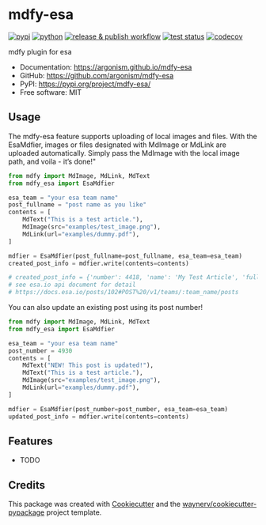 # mdfy-esa

[![pypi](https://img.shields.io/pypi/v/mdfy-esa.svg)](https://pypi.org/project/mdfy-esa/)
[![python](https://img.shields.io/pypi/pyversions/mdfy-esa.svg)](https://pypi.org/project/mdfy-esa/)
[![release & publish workflow](https://github.com/argonism/mdfy-esa/actions/workflows/release.yml/badge.svg?event=push)](https://github.com/argonism/mdfy-esa/actions/workflows/release.yml)
[![test status](https://github.com/argonism/mdfy-esa/actions/workflows/dev.yml/badge.svg)](https://github.com/argonism/mdfy-esa/actions/workflows/dev.yml)
[![codecov](https://codecov.io/gh/argonism/mdfy-esa/branch/main/graphs/badge.svg)](https://codecov.io/github/argonism/mdfy-esa)

mdfy plugin for esa

-   Documentation: <https://argonism.github.io/mdfy-esa>
-   GitHub: <https://github.com/argonism/mdfy-esa>
-   PyPI: <https://pypi.org/project/mdfy-esa/>
-   Free software: MIT

## Usage

The mdfy-esa feature supports uploading of local images and files.
With the EsaMdfier, images or files designated with MdImage or MdLink are uploaded automatically.
Simply pass the MdImage with the local image path, and voila - it’s done!"

```python
from mdfy import MdImage, MdLink, MdText
from mdfy_esa import EsaMdfier

esa_team = "your esa team name"
post_fullname = "post name as you like"
contents = [
    MdText("This is a test article."),
    MdImage(src="examples/test_image.png"),
    MdLink(url="examples/dummy.pdf"),
]

mdfier = EsaMdfier(post_fullname=post_fullname, esa_team=esa_team)
created_post_info = mdfier.write(contents=contents)

# created_post_info = {'number': 4418, 'name': 'My Test Article', 'full_name': 'note/me/My Test Article', 'wip': True, 'body_md': 'This is a test article.\n', 'body_html': '<p data- ...}
# see esa.io api document for detail
# https://docs.esa.io/posts/102#POST%20/v1/teams/:team_name/posts
```

You can also update an existing post using its post number!

```python
from mdfy import MdImage, MdLink, MdText
from mdfy_esa import EsaMdfier

esa_team = "your esa team name"
post_number = 4930
contents = [
    MdText("NEW! This post is updated!"),
    MdText("This is a test article."),
    MdImage(src="examples/test_image.png"),
    MdLink(url="examples/dummy.pdf"),
]

mdfier = EsaMdfier(post_number=post_number, esa_team=esa_team)
updated_post_info = mdfier.write(contents=contents)
```

## Features

-   TODO

## Credits

This package was created with [Cookiecutter](https://github.com/audreyr/cookiecutter) and the [waynerv/cookiecutter-pypackage](https://github.com/waynerv/cookiecutter-pypackage) project template.
